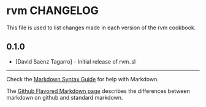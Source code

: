 rvm CHANGELOG
=============

This file is used to list changes made in each version of the rvm cookbook.

0.1.0
-----
- [David Saenz Tagarro] - Initial release of rvm_sl

- - -
Check the [Markdown Syntax Guide](http://daringfireball.net/projects/markdown/syntax) for help with Markdown.

The [Github Flavored Markdown page](http://github.github.com/github-flavored-markdown/) describes the differences between markdown on github and standard markdown.

